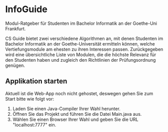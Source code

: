 # InfoGuide
Modul-Ratgeber für Studenten im Bachelor Informatik an der Goethe-Uni Frankfurt.

CS Guide bietet zwei verschiedene Algorithmen an, mit denen Studenten im Bachelor Informatik an der Goethe-Universität ermitteln können, welche Vertiefungsmodule am ehesten zu ihren Interessen passen. Zurückgegeben wird eine übersichtliche Liste von Modulen, die die höchste Relevanz für den Studenten haben und zugleich den Richtlinien der Prüfungsordnung genügen.

## Applikation starten
Aktuell ist die Web-App noch nicht gehostet, deswegen gehen Sie zum Start bitte wie folgt vor:

1. Laden Sie einen Java-Compiler Ihrer Wahl herunter.
2. Öffnen Sie das Projekt und führen Sie die Datei Main.java aus.
3. Wählen Sie einen Browser Ihrer Wahl und geben Sie die URL "localhost:7777" ein.
